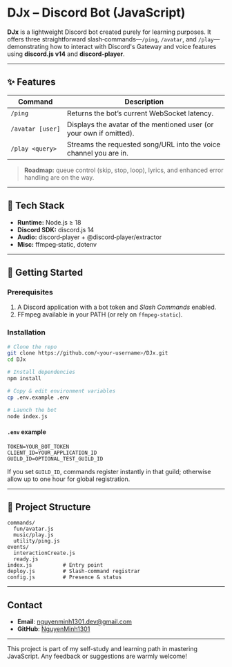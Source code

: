 # DJx – Discord Bot (JavaScript)

**DJx** is a lightweight Discord bot created purely for learning purposes. It offers three straightforward slash‑commands—`/ping`, `/avatar`, and `/play`—demonstrating how to interact with Discord's Gateway and voice features using **discord.js v14** and **discord‑player**.

---

## ✨ Features

| Command | Description |
|---------|-------------|
| `/ping` | Returns the bot’s current WebSocket latency. |
| `/avatar [user]` | Displays the avatar of the mentioned user (or your own if omitted). |
| `/play <query>` | Streams the requested song/URL into the voice channel you are in. |

> **Roadmap:** queue control (skip, stop, loop), lyrics, and enhanced error handling are on the way.

---

## 🧰 Tech Stack

- **Runtime:** Node.js ≥ 18
- **Discord SDK:** discord.js 14
- **Audio:** discord‑player + @discord‑player/extractor
- **Misc:** ffmpeg‑static, dotenv

---

## 🔧 Getting Started

### Prerequisites
1. A Discord application with a bot token and *Slash Commands* enabled.  
2. FFmpeg available in your PATH (or rely on `ffmpeg‑static`).

### Installation
```bash
# Clone the repo
git clone https://github.com/<your‑username>/DJx.git
cd DJx

# Install dependencies
npm install

# Copy & edit environment variables
cp .env.example .env

# Launch the bot
node index.js
```

#### `.env` example
```env
TOKEN=YOUR_BOT_TOKEN
CLIENT_ID=YOUR_APPLICATION_ID
GUILD_ID=OPTIONAL_TEST_GUILD_ID
```
If you set `GUILD_ID`, commands register instantly in that guild; otherwise allow up to one hour for global registration.

---

## 📂 Project Structure
```
commands/
  fun/avatar.js
  music/play.js
  utility/ping.js
events/
  interactionCreate.js
  ready.js
index.js          # Entry point
deploy.js         # Slash‑command registrar
config.js         # Presence & status
```

---

## Contact
- **Email**: nguyenminh1301.dev@gmail.com
- **GitHub**: [NguyenMinh1301](https://github.com/NguyenMinh1301)

---

This project is part of my self-study and learning path in mastering JavaScript. Any feedback or suggestions are warmly welcome!